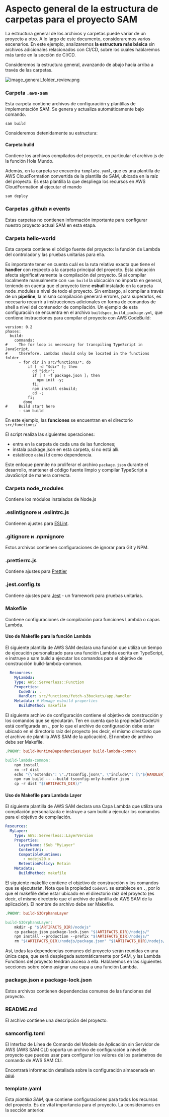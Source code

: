 # Aspecto general de la estructura de carpetas para el proyecto SAM

La estructura general de los archivos y carpetas puede variar de un proyecto a otro. 
A lo largo de este documento, consideraremos varios escenarios. En este ejemplo, analizaremos **la estructura 
más básica** sin archivos adicionales relacionados con CI/CD, sobre los cuales hablaremos más tarde en la sección de CI/CD.

Consideremos la estructura general, avanzando de abajo hacia arriba a través de las carpetas.

![image_general_folder_review.png](image_general_folder_review.png)

### Carpeta `.aws-sam` 

Esta carpeta contiene archivos de configuración y plantillas de implementación SAM. 
Se genera y actualiza automáticamente bajo comando. 

```shell
sam build
```

Consideremos detenidamente su estructura:

#### Carpeta build
Contiene los archivos compilados del proyecto, en particular el archivo js de la función Hola Mundo.

Además, en la carpeta se encuentra `template.yaml`, que es una plantilla de AWS CloudFormation convertida 
de la plantilla de SAM, ubicada en la raíz del proyecto. Es esta plantilla la que despliega los recursos 
en AWS CloudFormation al ejecutar el mando

```shell
sam deploy
```

### Carpetas .github и events

Estas carpetas no contienen información importante para configurar nuestro proyecto actual SAM en esta etapa.

### Carpeta hello-world

Esta carpeta contiene el código fuente del proyecto: la función de Lambda del controlador y las pruebas unitarias para ella.

Es importante tener en cuenta cuál es la ruta relativa exacta que tiene el **handler** con respecto a 
la carpeta principal del proyecto. Esta ubicación afecta significativamente la compilación del proyecto. 
Si al compilar localmente manualmente con `sam build` la ubicación no importa en general, teniendo en cuenta que el proyecto 
tiene **esbuil** instalado en la carpeta node_modules a nivel de todo el proyecto. 
Sin embargo, al compilar a través de un **pipeline**, la misma compilación generará errores, para superarlos, 
es necesario recurrir a instrucciones adicionales en forma de comandos de shell a nivel del contenedor de compilación. 
Un ejemplo de esta configuración se encuentra en el archivo `buildspec_build_package.yml`, que contiene instrucciones 
para compilar el proyecto con AWS CodeBuild:

```shell
version: 0.2
phases:
  build:
    commands:
#     The for loop is necessary for transpiling TypeScript in JavaScript,
#     therefore, Lambdas should only be located in the functions folder
      - for dir in src/functions/*; do
          if [ -d "$dir" ]; then
            cd "$dir";
            if [ ! -f package.json ]; then
              npm init -y;
            fi;
            npm install esbuild;
            cd -;
          fi;
        done
#     Build start here
      - sam build
```

En este ejemplo, las **funciones** se encuentran en el directorio `src/functions/`

El script realiza las siguientes operaciones:

* entra en la carpeta de cada una de las funciones;
* instala package.json en esta carpeta, si no está allí.
* establece `esbuild` como dependencia.

Este enfoque permite no proliferar el archivo `package.json` durante el desarrollo, mantener el código fuente 
limpio y compilar TypeScript a JavaScript de manera correcta.

### Carpeta node_modules  

Contiene los módulos instalados de Node.js

### .eslintignore и .eslintrc.js

Contienen ajustes para [ESLint](https://eslint.org).

### .gitignore и .npmignore

Estos archivos contienen configuraciones de ignorar para Git y NPM.

### .prettierrc.js

Contiene ajustes para [Prettier](https://prettier.io) 

### .jest.config.ts

Contiene ajustes para [Jest](https://jestjs.io) - un framework para pruebas unitarias.

### Makefile

Contiene configuraciones de compilación para funciones Lambda o capas Lambda. 

#### Uso de Makefile para la función Lambda

El siguiente plantilla de AWS SAM declara una función que utiliza un tiempo de ejecución personalizado para 
una función Lambda escrita en TypeScript, e instruye a sam build a ejecutar los comandos para el objetivo de 
construcción build-lambda-common.

```yaml
  Resources:
    MyLambda:
    Type: AWS::Serverless::Function
    Properties:
      CodeUri: .
      Handler: src/functions/fetch-s3buckets/app.handler
    Metadata: # Manage esbuild properties
      BuildMethod: makefile
```

El siguiente archivo de configuración contiene el objetivo de construcción y los comandos que se ejecutarán. 
Ten en cuenta que la propiedad CodeUri está configurada en ., por lo que el archivo de configuración debe estar 
ubicado en el directorio raíz del proyecto (es decir, el mismo directorio que el archivo de plantilla AWS SAM de la aplicación). 
El nombre de archivo debe ser Makefile.

```makefile
.PHONY: build-RuntimeDependenciesLayer build-lambda-common

build-lambda-common:
	npm install
	rm -rf dist
	echo "{\"extends\": \"./tsconfig.json\", \"include\": [\"${HANDLER}\"] }" > tsconfig-only-handler.json
	npm run build -- --build tsconfig-only-handler.json
	cp -r dist "$(ARTIFACTS_DIR)/"
```

#### Uso de Makefile para Lambda Layer

El siguiente plantilla de AWS SAM declara una Capa Lambda que utiliza una compilación personalizada e instruye 
a sam build a ejecutar los comandos para el objetivo de compilación.

```yaml
Resources:
  MyLayer:
    Type: AWS::Serverless::LayerVersion
    Properties:
      LayerName: !Sub "MyLayer"
      ContentUri: .
      CompatibleRuntimes:
        - nodejs20.x
      RetentionPolicy: Retain
    Metadata:
      BuildMethod: makefile
```

El siguiente makefile contiene el objetivo de construcción y los comandos que se ejecutarán. 
Nota que la propiedad `CodeUri` se establece en `.`, por lo que el makefile debe estar ubicado en el directorio raíz del proyecto 
(es decir, el mismo directorio que el archivo de plantilla de AWS SAM de la aplicación). 
El nombre de archivo debe ser Makefile.

```makefile
.PHONY: build-S3OrphansLayer

build-S3OrphansLayer:
	mkdir -p "$(ARTIFACTS_DIR)/nodejs"
	cp package.json package-lock.json "$(ARTIFACTS_DIR)/nodejs/"
	npm install --production --prefix "$(ARTIFACTS_DIR)/nodejs/"
	rm "$(ARTIFACTS_DIR)/nodejs/package.json" "$(ARTIFACTS_DIR)/nodejs/package-lock.json" # to avoid rebuilding when changes aren't related to dependencies
```

Así, todas las dependencias comunes del proyecto serán reunidas en una única capa, que será desplegada automáticamente 
por SAM, y las Lambda Functions del proyecto tendrán acceso a ella. Hablaremos en las siguientes secciones sobre cómo 
asignar una capa a una función Lambda.

### package.json и package-lock.json 

Estos archivos contienen dependencias comunes de las funciones del proyecto.

### README.md

El archivo contiene una descripción del proyecto.

### samconfig.toml

El Interfaz de Línea de Comando del Modelo de Aplicación sin Servidor de AWS (AWS SAM CLI) soporta 
un archivo de configuración a nivel de proyecto que puedes usar para configurar los valores de los 
parámetros de comando de AWS SAM CLI.

Encontrará información detallada sobre la configuración almacenada en [aquí](https://docs.aws.amazon.com/serverless-application-model/latest/developerguide/serverless-sam-cli-config.html).

### template.yaml

Esta *plantilla SAM*, que contiene configuraciones para todos los recursos del proyecto. Es de vital importancia para el proyecto.
La consideramos en la sección anterior.